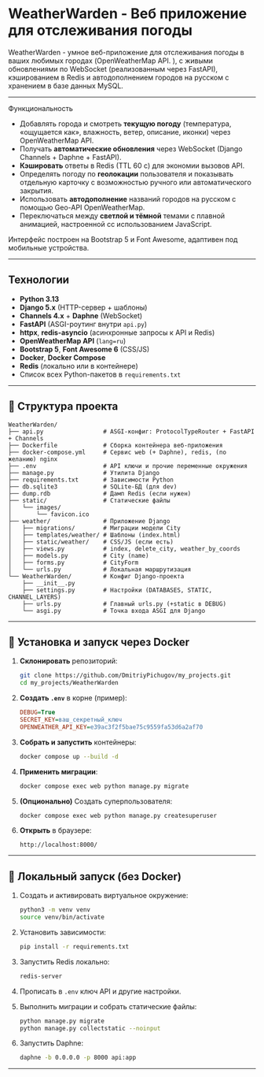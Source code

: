 # WeatherWarden - Веб приложение для отслеживания погоды

WeatherWarden - умное веб-приложение для отслеживания погоды в ваших любимых городах (OpenWeatherMap API.  ), с живыми обновлениями по WebSocket (реализованным через FastAPI), кэшированием в Redis и автодополнением городов на русском с хранением в базе данных MySQL.

---
Функциональность

- Добавлять города и смотреть **текущую погоду** (температура, «ощущается как», влажность, ветер, описание, иконки) через OpenWeatherMap API.  
- Получать **автоматические обновления** через WebSocket (Django Channels + Daphne + FastAPI).  
- **Кэшировать** ответы в Redis (TTL 60 с) для экономии вызовов API.  
- Определять погоду по **геолокации** пользователя и показывать отдельную карточку с возможностью ручного или автоматического закрытия.  
- Использовать **автодополнение** названий городов на русском с помощью Geo-API OpenWeatherMap.  
- Переключаться между **светлой и тёмной** темами с плавной анимацией, настроенной сс использованием JavaScript.

Интерфейс построен на Bootstrap 5 и Font Awesome, адаптивен под мобильные устройства.

---

## Технологии

- **Python 3.13**  
- **Django 5.x** (HTTP-сервер + шаблоны)  
- **Channels 4.x** + **Daphne** (WebSocket)  
- **FastAPI** (ASGI-роутинг внутри `api.py`)  
- **httpx**, **redis-asyncio** (асинхронные запросы к API и Redis)  
- **OpenWeatherMap API** (`lang=ru`)  
- **Bootstrap 5**, **Font Awesome 6** (CSS/JS)  
- **Docker**, **Docker Compose**  
- **Redis** (локально или в контейнере)  
- Список всех Python-пакетов в `requirements.txt`

---

## 📂 Структура проекта

```text
WeatherWarden/
├── api.py                 # ASGI-конфиг: ProtocolTypeRouter + FastAPI + Channels
├── Dockerfile             # Сборка контейнера веб-приложения
├── docker-compose.yml     # Сервис web (+ Daphne), redis, (по желанию) nginx
├── .env                   # API ключи и прочие переменные окружения
├── manage.py              # Утилита Django
├── requirements.txt       # Зависимости Python
├── db.sqlite3             # SQLite-БД (для dev)
├── dump.rdb               # Дамп Redis (если нужен)
├── static/                # Статические файлы
│   └── images/
│       └── favicon.ico
├── weather/               # Приложение Django
│   ├── migrations/        # Миграции модели City
│   ├── templates/weather/ # Шаблоны (index.html)
│   ├── static/weather/    # CSS/JS (если есть)
│   ├── views.py           # index, delete_city, weather_by_coords
│   ├── models.py          # City (name)
│   ├── forms.py           # CityForm
│   └── urls.py            # Локальная маршрутизация
└── WeatherWarden/         # Конфиг Django-проекта
    ├── __init__.py
    ├── settings.py        # Настройки (DATABASES, STATIC, CHANNEL_LAYERS)
    ├── urls.py            # Главный urls.py (+static в DEBUG)
    └── asgi.py            # Точка входа ASGI для Django
```

---

## 🐳 Установка и запуск через Docker

1. **Склонировать** репозиторий:
   ```bash
   git clone https://github.com/DmitriyPichugov/my_projects.git
   cd my_projects/WeatherWarden
   ```

2. **Создать `.env`** в корне (пример):
   ```ini
   DEBUG=True
   SECRET_KEY=ваш_секретный_ключ
   OPENWEATHER_API_KEY=e39ac3f2f5bae75c9559fa53d6a2af70
   ```

3. **Собрать и запустить** контейнеры:
   ```bash
   docker compose up --build -d
   ```

4. **Применить миграции**:
   ```bash
   docker compose exec web python manage.py migrate
   ```

5. **(Опционально)** Создать суперпользователя:
   ```bash
   docker compose exec web python manage.py createsuperuser
   ```

6. **Открыть** в браузере:
   ```
   http://localhost:8000/
   ```

---

## 🔧 Локальный запуск (без Docker)

1. Создать и активировать виртуальное окружение:
   ```bash
   python3 -m venv venv
   source venv/bin/activate
   ```

2. Установить зависимости:
   ```bash
   pip install -r requirements.txt
   ```

3. Запустить Redis локально:
   ```bash
   redis-server
   ```

4. Прописать в `.env` ключ API и другие настройки.

5. Выполнить миграции и собрать статические файлы:
   ```bash
   python manage.py migrate
   python manage.py collectstatic --noinput
   ```

6. Запустить Daphne:
   ```bash
   daphne -b 0.0.0.0 -p 8000 api:app
   ```

---
